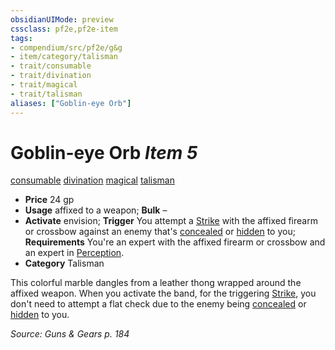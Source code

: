 ```yaml
---
obsidianUIMode: preview
cssclass: pf2e,pf2e-item
tags:
- compendium/src/pf2e/g&g
- item/category/talisman
- trait/consumable
- trait/divination
- trait/magical
- trait/talisman
aliases: ["Goblin-eye Orb"]
---
```

# Goblin-eye Orb *Item 5*  
[consumable](../../../Rules/traits/consumable.md)  [divination](../../../Rules/traits/divination.md)  [magical](../../../Rules/traits/magical.md)  [talisman](../../../Rules/traits/talisman.md)  

- **Price** 24 gp
- **Usage** affixed to a weapon; **Bulk** –
- **Activate** envision; **Trigger** You attempt a [Strike](../../../Rules/actions/strike.md) with the affixed firearm or crossbow against an enemy that's [concealed](../../../Rules/conditions.md#Concealed) or [hidden](../../../Rules/conditions.md#Hidden) to you; **Requirements** You're an expert with the affixed firearm or crossbow and an expert in [Perception](../../skills.md#Perception).
- **Category** Talisman

This colorful marble dangles from a leather thong wrapped around the affixed weapon. When you activate the band, for the triggering [Strike](../../../Rules/actions/strike.md), you don't need to attempt a flat check due to the enemy being [concealed](../../../Rules/conditions.md#Concealed) or [hidden](../../../Rules/conditions.md#Hidden) to you.

*Source: Guns & Gears p. 184*